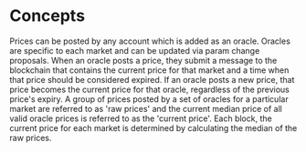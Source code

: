 <!--
order: 1
-->

# Concepts

Prices can be posted by any account which is added as an oracle. Oracles are specific to each market and can be updated via param change proposals. When an oracle posts a price, they submit a message to the blockchain that contains the current price for that market and a time when that price should be considered expired. If an oracle posts a new price, that price becomes the current price for that oracle, regardless of the previous price's expiry. A group of prices posted by a set of oracles for a particular market are referred to as 'raw prices' and the current median price of all valid oracle prices is referred to as the 'current price'. Each block, the current price for each market is determined by calculating the median of the raw prices.

